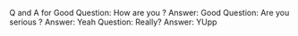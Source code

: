 Q and A for Good
Question: How are you ?
Answer: Good
Question: Are you serious ?
Answer: Yeah
Question: Really?
Answer: YUpp
